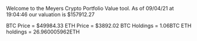 Welcome to the Meyers Crypto Portfolio Value tool. 
As of 09/04/21 at 19:04:46 our valuation is $157912.27 

BTC Price = $49984.33
 ETH Price = $3892.02
BTC Holdings = 1.06BTC
 ETH holdings = 26.960005962ETH 
